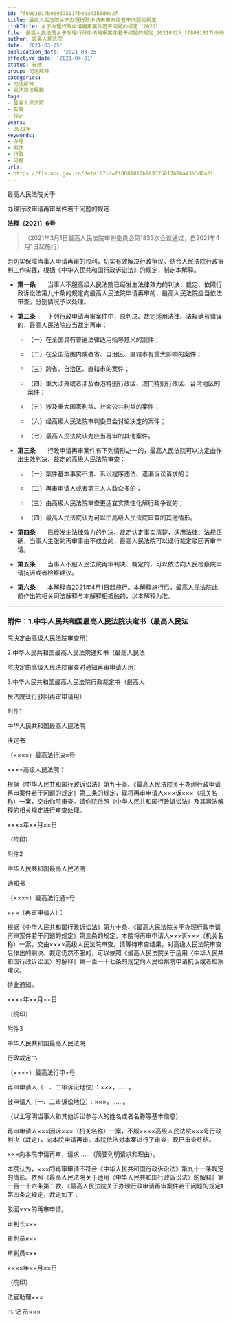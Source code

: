 ```yaml
---
id: ff8081817b969375017b9ba43b3d0a2f
title: 最高人民法院关于办理行政申请再审案件若干问题的规定
LinkTitle: 关于办理行政申请再审案件若干问题的规定（2021）
file: 最高人民法院关于办理行政申请再审案件若干问题的规定_20210325_ff8081817b969375017b9ba43b3d0a2f.docx
author: 最高人民法院
date: '2021-03-25'
publication_date: '2021-03-25'
effective_date: '2021-04-01'
status: 有效
group: 司法解释
categories:
- 司法解释
- 高法司法解释
tags:
- 最高人民法院
- 有效
- 规定
years:
- 2021年
keywords:
- 办理
- 案件
- 行政
- 问题
urls:
- https://flk.npc.gov.cn/detail?id=ff8081817b969375017b9ba43b3d0a2f
---
```


最高人民法院关于

办理行政申请再审案件若干问题的规定

**法释〔2021〕6号**

> （2021年3月1日最高人民法院审判委员会第1833次会议通过，自2021年4月1日起施行）

为切实保障当事人申请再审的权利，切实有效解决行政争议，结合人民法院行政审判工作实践，根据《中华人民共和国行政诉讼法》的规定，制定本解释。

- **第一条**　　当事人不服高级人民法院已经发生法律效力的判决、裁定，依照行政诉讼法第九十条的规定向最高人民法院申请再审的，最高人民法院应当依法审查，分别情况予以处理。

- **第二条**　　下列行政申请再审案件中，原判决、裁定适用法律、法规确有错误的，最高人民法院应当裁定再审：

  - （一）在全国具有普遍法律适用指导意义的案件；

  - （二）在全国范围内或者省、自治区、直辖市有重大影响的案件；

  - （三）跨省、自治区、直辖市的案件；

  - （四）重大涉外或者涉及香港特别行政区、澳门特别行政区、台湾地区的案件；

  - （五）涉及重大国家利益、社会公共利益的案件；

  - （六）经高级人民法院审判委员会讨论决定的案件；

  - （七）最高人民法院认为应当再审的其他案件。

- **第三条**　　行政申请再审案件有下列情形之一的，最高人民法院可以决定由作出生效判决、裁定的高级人民法院审查：

  - （一）案件基本事实不清、诉讼程序违法、遗漏诉讼请求的；

  - （二）再审申请人或者第三人人数众多的；

  - （三）由高级人民法院审查更适宜实质性化解行政争议的；

  - （四）最高人民法院认为可以由高级人民法院审查的其他情形。

- **第四条**　　已经发生法律效力的判决、裁定认定事实清楚，适用法律、法规正确，当事人主张的再审事由不成立的，最高人民法院可以迳行裁定驳回再审申请。

- **第五条**　　当事人不服人民法院再审判决、裁定的，可以依法向人民检察院申请抗诉或者检察建议。

- **第六条**　　本解释自2021年4月1日起施行。本解释施行后，最高人民法院此前作出的相关司法解释与本解释相抵触的，以本解释为准。

---

### 附件：1.中华人民共和国最高人民法院决定书（最高人民法

  院决定由高级人民法院审查用）

  2.中华人民共和国最高人民法院通知书（最高人民法

  院决定由高级人民法院审查时通知再审申请人用）

  3.中华人民共和国最高人民法院行政裁定书（最高人

  民法院迳行驳回再审申请用）

  附件1

  中华人民共和国最高人民法院

  决定书

  （××××）最高法行决×号

  ××××高级人民法院：

  根据《中华人民共和国行政诉讼法》第九十条、《最高人民法院关于办理行政申请再审案件若干问题的规定》第三条的规定，现将再审申请人×××诉×××（机关名称）一案，交由你院审查。请你院依照《中华人民共和国行政诉讼法》及其司法解释的相关规定进行审查处理。

  ××××年××月××日

  （院印）

  附件2

  中华人民共和国最高人民法院

  通知书

  （××××）最高法行通×号

  ×××（再审申请人）：

  根据《中华人民共和国行政诉讼法》第九十条、《最高人民法院关于办理行政申请再审案件若干问题的规定》第三条的规定，本院将再审申请人×××诉×××（机关名称）一案，交由××××高级人民法院审查。请等待审查结果。对高级人民法院审查后作出的判决、裁定仍然不服的，可以依照《最高人民法院关于适用〈中华人民共和国行政诉讼法〉的解释》第一百一十七条的规定向人民检察院申请抗诉或者检察建议。

  特此通知。

  ××××年××月××日

  （院印）

  附件3

  中华人民共和国最高人民法院

  行政裁定书

  （××××）最高法行申×号

  再审申请人（一、二审诉讼地位）：×××，……。

  被申请人（一、二审诉讼地位）：×××，……。

  （以上写明当事人和其他诉讼参与人的姓名或者名称等基本信息）

  再审申请人×××因诉×××（机关名称）一案，不服××××高级人民法院×××号行政判决（裁定），向本院申请再审。本院依法对本案进行了审查，现已审查终结。

  ×××向本院申请再审，请求……（简要列明请求和理由）。

  本院认为，×××的再审申请不符合《中华人民共和国行政诉讼法》第九十一条规定的情形。依照《最高人民法院关于适用〈中华人民共和国行政诉讼法〉的解释》第一百一十六条第二款、《最高人民法院关于办理行政申请再审案件若干问题的规定》第四条之规定，裁定如下：

  驳回×××的再审申请。

  审判长×××

  审判员×××

  审判员×××

  ××××年××月××日

  （院印）

  法官助理×××

  书 记 员×××
